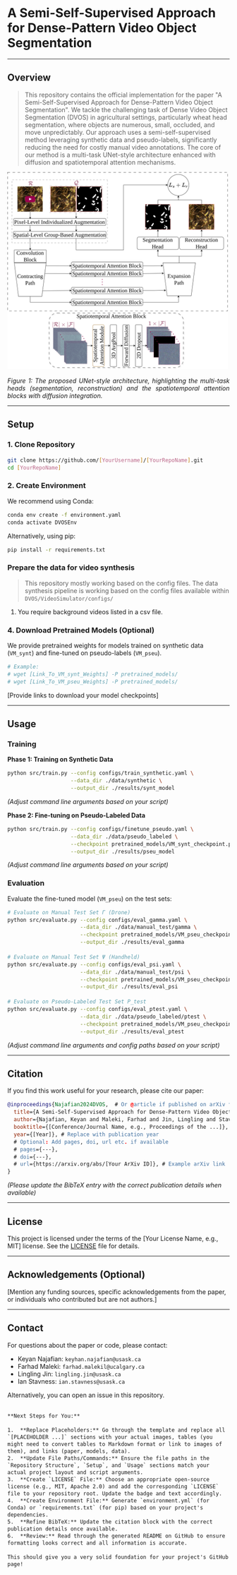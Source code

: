 # A Semi-Self-Supervised Approach for Dense-Pattern Video Object Segmentation
---

## Overview

> This repository contains the official implementation for the paper "A Semi-Self-Supervised Approach for Dense-Pattern Video Object Segmentation". We tackle the challenging task of Dense Video Object Segmentation (DVOS) in agricultural settings, particularly wheat head segmentation, where objects are numerous, small, occluded, and move unpredictably. Our approach uses a semi-self-supervised method leveraging synthetic data and pseudo-labels, significantly reducing the need for costly manual video annotations. The core of our method is a multi-task UNet-style architecture enhanced with diffusion and spatiotemporal attention mechanisms.

<div style="text-align: justify;">
  <img src="data/main_figure02.png" alt="" width="500"/>
  <p><em>Figure 1: The proposed UNet-style architecture, highlighting the multi-task heads (segmentation, reconstruction) and the spatiotemporal attention blocks with diffusion integration.</em></p>
</div>

---

## Setup

### 1. Clone Repository
```bash
git clone https://github.com/[YourUsername]/[YourRepoName].git
cd [YourRepoName]
```

### 2. Create Environment
We recommend using Conda:
```bash
conda env create -f environment.yaml
conda activate DVOSEnv
```
Alternatively, using pip:
```bash
pip install -r requirements.txt
```

### Prepare the data for video synthesis
> This repository mostly working based on the config files.
> The data synthesis pipeline is working based on the config files available within `DVOS/VideoSimulator/configs/`
1. You require background videos listed in a csv file. 

### 4. Download Pretrained Models (Optional)
We provide pretrained weights for models trained on synthetic data (`VM_synt`) and fine-tuned on pseudo-labels (`VM_pseu`).
```bash
# Example:
# wget [Link_To_VM_synt_Weights] -P pretrained_models/
# wget [Link_To_VM_pseu_Weights] -P pretrained_models/
```
[Provide links to download your model checkpoints]

---

## Usage

### Training

**Phase 1: Training on Synthetic Data**
```bash
python src/train.py --config configs/train_synthetic.yaml \
                    --data_dir ./data/synthetic \
                    --output_dir ./results/synt_model
```
*(Adjust command line arguments based on your script)*

**Phase 2: Fine-tuning on Pseudo-Labeled Data**
```bash
python src/train.py --config configs/finetune_pseudo.yaml \
                    --data_dir ./data/pseudo_labeled \
                    --checkpoint pretrained_models/VM_synt_checkpoint.pth \
                    --output_dir ./results/pseu_model
```
*(Adjust command line arguments based on your script)*

### Evaluation

Evaluate the fine-tuned model (`VM_pseu`) on the test sets:
```bash
# Evaluate on Manual Test Set Γ (Drone)
python src/evaluate.py --config configs/eval_gamma.yaml \
                       --data_dir ./data/manual_test/gamma \
                       --checkpoint pretrained_models/VM_pseu_checkpoint.pth \
                       --output_dir ./results/eval_gamma

# Evaluate on Manual Test Set Ψ (Handheld)
python src/evaluate.py --config configs/eval_psi.yaml \
                       --data_dir ./data/manual_test/psi \
                       --checkpoint pretrained_models/VM_pseu_checkpoint.pth \
                       --output_dir ./results/eval_psi

# Evaluate on Pseudo-Labeled Test Set P_test
python src/evaluate.py --config configs/eval_ptest.yaml \
                       --data_dir ./data/pseudo_labeled/ptest \
                       --checkpoint pretrained_models/VM_pseu_checkpoint.pth \
                       --output_dir ./results/eval_ptest
```
*(Adjust command line arguments and config paths based on your script)*

---

## Citation

If you find this work useful for your research, please cite our paper:

```bibtex
@inproceedings{Najafian2024DVOS,  # Or @article if published on arXiv first/only
  title={A Semi-Self-Supervised Approach for Dense-Pattern Video Object Segmentation},
  author={Najafian, Keyan and Maleki, Farhad and Jin, Lingling and Stavness, Ian},
  booktitle={[Conference/Journal Name, e.g., Proceedings of the ...]}, # Replace with actual venue if accepted
  year={[Year]}, # Replace with publication year
  # Optional: Add pages, doi, url etc. if available
  # pages={---},
  # doi={---},
  # url={https://arxiv.org/abs/[Your ArXiv ID]}, # Example arXiv link
}
```
*(Please update the BibTeX entry with the correct publication details when available)*

---

## License

This project is licensed under the terms of the [Your License Name, e.g., MIT] license. See the [LICENSE](LICENSE) file for details.

---

## Acknowledgements (Optional)

[Mention any funding sources, specific acknowledgements from the paper, or individuals who contributed but are not authors.]

---

## Contact

For questions about the paper or code, please contact:
*   Keyan Najafian: `keyhan.najafian@usask.ca`
*   Farhad Maleki: `farhad.malekil@ucalgary.ca`
*   Lingling Jin: `lingling.jin@usask.ca`
*   Ian Stavness: `ian.stavness@usask.ca`

Alternatively, you can open an issue in this repository.
```

**Next Steps for You:**

1.  **Replace Placeholders:** Go through the template and replace all `[PLACEHOLDER ...]` sections with your actual images, tables (you might need to convert tables to Markdown format or link to images of them), and links (paper, models, data).
2.  **Update File Paths/Commands:** Ensure the file paths in the `Repository Structure`, `Setup`, and `Usage` sections match your actual project layout and script arguments.
3.  **Create `LICENSE` File:** Choose an appropriate open-source license (e.g., MIT, Apache 2.0) and add the corresponding `LICENSE` file to your repository root. Update the badge and text accordingly.
4.  **Create Environment File:** Generate `environment.yml` (for Conda) or `requirements.txt` (for pip) based on your project's dependencies.
5.  **Refine BibTeX:** Update the citation block with the correct publication details once available.
6.  **Review:** Read through the generated README on GitHub to ensure formatting looks correct and all information is accurate.

This should give you a very solid foundation for your project's GitHub page!